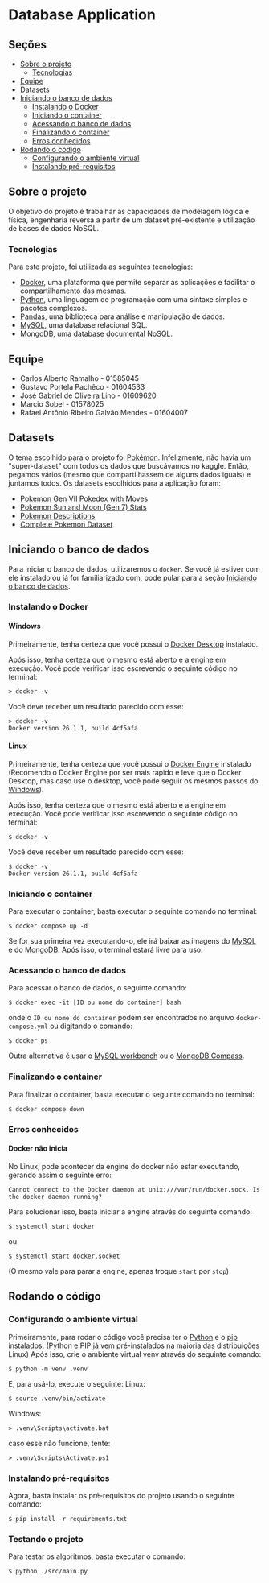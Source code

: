 # Database Application

## Seções
- [Sobre o projeto](#sobre-o-projeto)
    - [Tecnologias](#tecnologias)
- [Equipe](#equipe)
- [Datasets](#datasets)
- [Iniciando o banco de dados](#iniciando-o-banco-de-dados)
    - [Instalando o Docker](#instalando-o-docker)
    - [Iniciando o container](#iniciando-o-container)
    - [Acessando o banco de dados](#acessando-o-banco-de-dados)
    - [Finalizando o container](#finalizando-o-container)
    - [Erros conhecidos](#erros-conhecidos)
- [Rodando o código](#rodando-o-código)
    - [Configurando o ambiente virtual](#configurando-o-ambiente-virtual)
    - [Instalando pré-requisitos](#instalando-pré-requisitos)
## Sobre o projeto
O objetivo do projeto é trabalhar as capacidades de modelagem lógica e física, engenharia reversa a partir de um dataset pré-existente e utilização de bases de dados NoSQL.

### Tecnologias
Para este projeto, foi utilizada as seguintes tecnologias:
- [Docker](https://www.docker.com/), uma plataforma que permite separar as aplicações e facilitar o compartilhamento das mesmas.
- [Python](https://www.python.org/), uma linguagem de programação com uma sintaxe simples e pacotes complexos.
- [Pandas](https://pandas.pydata.org/), uma biblioteca para análise e manipulação de dados.
- [MySQL](https://www.mysql.com/), uma database relacional SQL.
- [MongoDB](https://www.mongodb.com/), uma database documental NoSQL.

## Equipe
- Carlos Alberto Ramalho - 01585045
- Gustavo Portela Pachêco - 01604533
- José Gabriel de Oliveira Lino - 01609620
- Marcio Sobel - 01578025
- Rafael Antônio Ribeiro Galvão Mendes - 01604007

## Datasets
O tema escolhido para o projeto foi [Pokémon](https://en.wikipedia.org/wiki/Pok%C3%A9mon).
Infelizmente, não havia um "super-dataset" com todos os dados que buscávamos no kaggle. Então, pegamos vários (mesmo que compartilhassem de alguns dados iguais) e juntamos todos.
Os datasets escolhidos para a aplicação foram:
- [Pokemon Gen VII Pokedex with Moves](https://www.kaggle.com/datasets/csobral/pokemon-gen-vii-pokedex)
- [Pokemon Sun and Moon (Gen 7) Stats](https://www.kaggle.com/datasets/mylesoneill/pokemon-sun-and-moon-gen-7-stats?select=type-chart.csv)
- [Pokemon Descriptions](https://www.kaggle.com/datasets/naafeyaamer/pokemon-descriptions)
- [Complete Pokemon Dataset](https://www.kaggle.com/datasets/kylekohnen/complete-pokemon-data-set)

## Iniciando o banco de dados
Para iniciar o banco de dados, utilizaremos o `docker`. Se você já estiver com ele instalado ou já for familiarizado com, pode pular para a seção [Iniciando o banco de dados](#iniciando-o-banco-de-dados).

### Instalando o Docker

#### Windows
Primeiramente, tenha certeza que você possui o [Docker Desktop](https://www.docker.com/products/docker-desktop/) instalado.


Após isso, tenha certeza que o mesmo está aberto e a engine em execução. Você pode verificar isso escrevendo o seguinte código no terminal:
```
> docker -v
```
Você deve receber um resultado parecido com esse:
```
> docker -v
Docker version 26.1.1, build 4cf5afa
```

#### Linux
Primeiramente, tenha certeza que você possui o [Docker Engine](https://docs.docker.com/engine/install/) instalado (Recomendo o Docker Engine por ser mais rápido e leve que o Docker Desktop, mas caso use o desktop, você pode seguir os mesmos passos do [Windows](#windows)).

Após isso, tenha certeza que o mesmo está aberto e a engine em execução. Você pode verificar isso escrevendo o seguinte código no terminal:
```
$ docker -v
```
Você deve receber um resultado parecido com esse:
```
$ docker -v
Docker version 26.1.1, build 4cf5afa
```

### Iniciando o container
Para executar o container, basta executar o seguinte comando no terminal:
```
$ docker compose up -d
```
Se for sua primeira vez executando-o, ele irá baixar as imagens do [MySQL](https://hub.docker.com/_/mysql) e do [MongoDB](https://hub.docker.com/_/mongo). Após isso, o terminal estará livre para uso.

### Acessando o banco de dados
Para acessar o banco de dados, o seguinte comando:
```
$ docker exec -it [ID ou nome do container] bash
```
onde o `ID ou nome do container` podem ser encontrados no arquivo `docker-compose.yml` ou digitando o comando:
```
$ docker ps
``` 
Outra alternativa é usar o [MySQL workbench](https://www.mysql.com/products/workbench/) ou o [MongoDB Compass](https://www.mongodb.com/products/tools/compass).

### Finalizando o container
Para finalizar o container, basta executar o seguinte comando no terminal:
```
$ docker compose down
```

### Erros conhecidos

#### Docker não inicia
No Linux, pode acontecer da engine do docker não estar executando, gerando assim o seguinte erro:
```
Cannot connect to the Docker daemon at unix:///var/run/docker.sock. Is the docker daemon running?
```
Para solucionar isso, basta iniciar a engine através do seguinte comando:
```
$ systemctl start docker
```
ou
```
$ systemctl start docker.socket
```
(O mesmo vale para parar a engine, apenas troque `start` por `stop`)

## Rodando o código

### Configurando o ambiente virtual
Primeiramente, para rodar o código você precisa ter o [Python](https://www.python.org/) e o [pip](https://pypi.org/project/pip/) instalados. (Python e PIP já vem pré-instalados na maioria das distribuições Linux)
Após isso, crie o ambiente virtual venv através do seguinte comando:
```
$ python -m venv .venv
```
E, para usá-lo, execute o seguinte:
Linux:
```
$ source .venv/bin/activate
```
Windows:
```
> .venv\Scripts\activate.bat
```
caso esse não funcione, tente:
```
> .venv\Scripts\Activate.ps1
```

### Instalando pré-requisitos
Agora, basta instalar os pré-requisitos do projeto usando o seguinte comando:
```
$ pip install -r requirements.txt
```

### Testando o projeto
Para testar os algoritmos, basta executar o comando:
```
$ python ./src/main.py
```